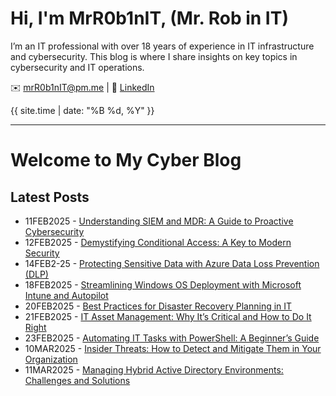 # Hi, I'm MrR0b1nIT, (Mr. Rob in IT)
I’m an IT professional with over 18 years of experience in IT infrastructure and cybersecurity. This blog is where I share insights on key topics in cybersecurity and IT operations.

✉️ [mrR0b1nIT@pm.me](mailto:mrR0b1nIT@pm.me) | 🔗 [LinkedIn](https://www.linkedin.com/in/robertmoss10/)

{{ site.time | date: "%B %d, %Y" }}

---
# Welcome to My Cyber Blog


## Latest Posts
- 11FEB2025 - [Understanding SIEM and MDR: A Guide to Proactive Cybersecurity](siem-mdr-guide.md)
- 12FEB2025 - [Demystifying Conditional Access: A Key to Modern Security](conditional-access.md)
- 14FEB2-25 - [Protecting Sensitive Data with Azure Data Loss Prevention (DLP)](azure-dlp.md)
- 18FEB2025 - [Streamlining Windows OS Deployment with Microsoft Intune and Autopilot](intune-autopilot.md)
- 20FEB2025 - [Best Practices for Disaster Recovery Planning in IT](dr-planning.md)
- 21FEB2025 - [IT Asset Management: Why It’s Critical and How to Do It Right](asset-mgmt.md)
- 23FEB2025 - [Automating IT Tasks with PowerShell: A Beginner’s Guide](auto-ps.md)
- 10MAR2025 - [Insider Threats: How to Detect and Mitigate Them in Your Organization](inside_threat.md)
- 11MAR2025 - [Managing Hybrid Active Directory Environments: Challenges and Solutions](mg_hybrid_ad.md)
